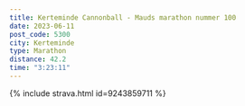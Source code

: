 ```yaml
---
title: Kerteminde Cannonball - Mauds marathon nummer 100
date: 2023-06-11
post_code: 5300
city: Kerteminde
type: Marathon
distance: 42.2
time: "3:23:11"
---
```

{% include strava.html id=9243859711 %}